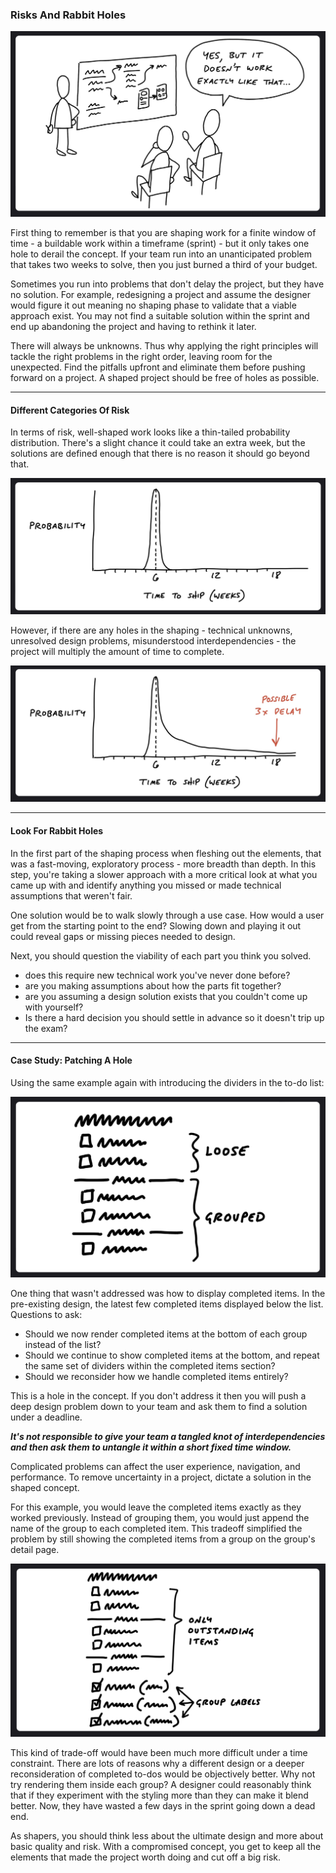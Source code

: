 ### Risks And Rabbit Holes

![Image 0.1](../images/ch5_1.png)

First thing to remember is that you are shaping work for a finite window of time - a buildable work within a timeframe (sprint) - but it only takes one hole to derail the concept. If your team run into an unanticipated problem that takes two weeks to solve, then you just burned a third of your budget.

Sometimes you run into problems that don't delay the project, but they have no solution. For example, redesigning a project and assume the designer would figure it out meaning no shaping phase to validate that a viable approach exist. You may not find a suitable solution within the sprint and end up abandoning the project and having to rethink it later.

There will always be unknowns. Thus why applying the right principles will tackle the right problems in the right order, leaving room for the unexpected. Find the pitfalls upfront and eliminate them before pushing forward on a project. A shaped project should be free of holes as possible.

---

#### Different Categories Of Risk

In terms of risk, well-shaped work looks like a thin-tailed probability distribution. There's a slight chance it could take an extra week, but the solutions are defined enough that there is no reason it should go beyond that.

![Image 1.0](../images/ch5_2.png)

However, if there are any holes in the shaping - technical unknowns, unresolved design problems, misunderstood interdependencies - the project will multiply the amount of time to complete.

![Image 1.1](../images/ch5_3.png)

---

#### Look For Rabbit Holes

In the first part of the shaping process when fleshing out the elements, that was a fast-moving, exploratory process - more breadth than depth. In this step, you're taking a slower approach with a more critical look at what you came up with and identify anything you missed or made technical assumptions that weren't fair.

One solution would be to walk slowly through a use case. How would a user get from the starting point to the end? Slowing down and playing it out could reveal gaps or missing pieces needed to design.

Next, you should question the viability of each part you think you solved.

- does this require new technical work you've never done before?
- are you making assumptions about how the parts fit together?
- are you assuming a design solution exists that you couldn't come up with yourself?
- Is there a hard decision you should settle in advance so it doesn't trip up the exam?

---

#### Case Study: Patching A Hole

Using the same example again with introducing the dividers in the to-do list:

![Image 2.0](../images/ch5_4.png)

One thing that wasn't addressed was how to display completed items. In the pre-existing design, the latest few completed items displayed below the list. Questions to ask:

- Should we now render completed items at the bottom of each group instead of the list?
- Should we continue to show completed items at the bottom, and repeat the same set of dividers within the completed items section?
- Should we reconsider how we handle completed items entirely?

This is a hole in the concept. If you don't address it then you will push a deep design problem down to your team and ask them to find a solution under a deadline.

**_It's not responsible to give your team a tangled knot of interdependencies and then ask them to untangle it within a short fixed time window._**

Complicated problems can affect the user experience, navigation, and performance. To remove uncertainty in a project, dictate a solution in the shaped concept.

For this example, you would leave the completed items exactly as they worked previously. Instead of grouping them, you would just append the name of the group to each completed item. This tradeoff simplified the problem by still showing the completed items from a group on the group's detail page.

![Image 2.1](../images/ch5_5.png)

This kind of trade-off would have been much more difficult under a time constraint. There are lots of reasons why a different design or a deeper reconsideration of completed to-dos would be objectively better. Why not try rendering them inside each group? A designer could reasonably think that if they experiment with the styling more than they can make it blend better. Now, they have wasted a few days in the sprint going down a dead end.

As shapers, you should think less about the ultimate design and more about basic quality and risk. With a compromised concept, you get to keep all the elements that made the project worth doing and cut off a big risk.
<br/>
